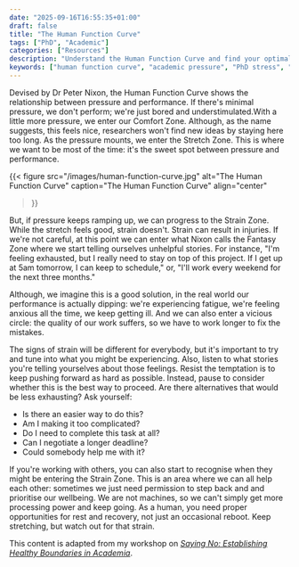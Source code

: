 ```yaml
---
date: "2025-09-16T16:55:35+01:00"
draft: false
title: "The Human Function Curve"
tags: ["PhD", "Academic"]
categories: ["Resources"]
description: "Understand the Human Function Curve and find your optimal performance zone. Learn to recognize when academic pressure becomes harmful strain and how to maintain sustainable productivity."
keywords: ["human function curve", "academic pressure", "PhD stress", "performance optimization", "work-life balance", "academic burnout", "stress management", "productivity", "peter nixon", "sustainable work habits", "graduate student wellness"]
---
```


Devised by Dr Peter Nixon, the Human Function Curve shows the relationship between pressure and performance. If there's minimal pressure, we don't perform; we're just bored and understimulated.With a little more pressure, we enter our Comfort Zone. Although, as the name suggests, this feels nice, researchers won't find new ideas by staying here too long. As the pressure mounts, we enter the Stretch Zone. This is where we want to be most of the time: it's the sweet spot between pressure and performance.

{{< figure
  src="/images/human-function-curve.jpg"
  alt="The Human Function Curve"
  caption="The Human Function Curve"
  align="center"
>}}

But, if pressure keeps ramping up, we can progress to the Strain Zone. While the stretch feels good, strain doesn't. Strain can result in injuries. If we're not careful, at this point we can enter what Nixon calls the Fantasy Zone where we start telling ourselves unhelpful stories. For instance, "I'm feeling exhausted, but I really need to stay on top of this project. If I get up at 5am tomorrow, I can keep to schedule," or, "I'll work every weekend for the next three months." 

Although, we imagine this is a good solution, in the real world our performance is actually dipping: we're experiencing fatigue, we're feeling anxious all the time, we keep getting ill. And  we can also enter a vicious circle: the quality of our work suffers, so we have to work longer to fix the mistakes. 

The signs of strain will be different for everybody, but it's important to try and tune into what you might be experiencing. Also, listen to what stories you're telling yourselves about those feelings. Resist the temptation is to keep pushing forward as hard as possible. Instead, pause to consider whether this is the best way to proceed. Are there alternatives that would be less exhausting? Ask yourself:

-  Is there an easier way to do this?
-  Am I making it too complicated?
-  Do I need to complete this task at all?
-  Can I negotiate a longer deadline?
-  Could somebody help me with it? 

If you're working with others, you can also start to recognise when they might be entering the Strain Zone. This is an area where we can all help each other: sometimes we just need permission to step back and and prioritise our wellbeing. We are not machines, so we can't simply get more processing power and keep going. As a human, you need proper opportunities for rest and recovery, not just an occasional reboot. Keep stretching, but watch out for that strain. 

This content is adapted from my workshop on [_Saying No: Establishing Healthy Boundaries in Academia_](../../workshops/saying-no/).


